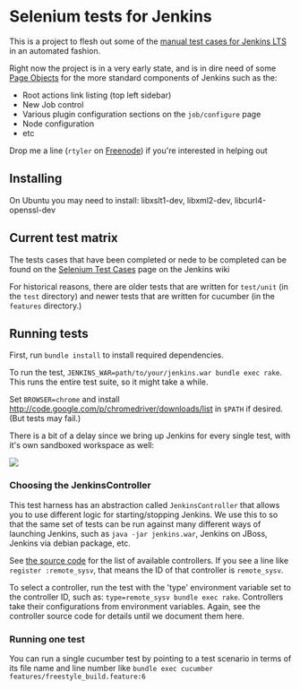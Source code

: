 # Selenium tests for Jenkins

This is a project to flesh out some of the [manual test cases for
Jenkins LTS](https://wiki.jenkins-ci.org/display/JENKINS/LTS+1.409.x+RC+Testing) in an automated fashion.

Right now the project is in a very early state, and is in dire need of some
[Page Objects](https://code.google.com/p/selenium/wiki/PageObjects) for the
more standard components of Jenkins such as the:

 * Root actions link listing (top left sidebar)
 * New Job control
 * Various plugin configuration sections on the `job/configure` page
 * Node configuration
 * etc

Drop me a line (`rtyler` on [Freenode](http://freenode.net)) if you're
interested in helping out

## Installing

On Ubuntu you may need to install: libxslt1-dev, libxml2-dev, libcurl4-openssl-dev

## Current test matrix

The tests cases that have been completed or nede to be completed can be found
on the [Selenium Test
Cases](https://wiki.jenkins-ci.org/display/JENKINS/Selenium+Test+Cases) page on
the Jenkins wiki

For historical reasons, there are older tests that are written for `test/unit` (in the `test` directory)
and newer tests that are written for cucumber (in the `features` directory.)

## Running tests

First, run `bundle install` to install required dependencies.

To run the test, `JENKINS_WAR=path/to/your/jenkins.war bundle exec rake`. 
This runs the entire test suite, so it might take a while. 

Set `BROWSER=chrome` and install http://code.google.com/p/chromedriver/downloads/list in `$PATH` if desired. (But tests may fail.)

There is a bit of a delay since we bring up Jenkins for every single test, with
it's own sandboxed workspace as well:

![](http://strongspace.com/rtyler/public/selenium-jenkins.png)


### Choosing the JenkinsController
This test harness has an abstraction called `JenkinsController` that allows you to use different logic
for starting/stopping Jenkins. We use this to so that the same set of tests can be run against many different ways of launching Jenkins, such as `java -jar jenkins.war`, Jenkins on JBoss, Jenkins via debian package, etc.

See [the source code](tree/master/lib/controller/) for the list of available controllers. If you see a line like
`register :remote_sysv`, that means the ID of that controller is `remote_sysv`.

To select a controller, run the test with the 'type' environment variable set to the controller ID, such as:
`type=remote_sysv bundle exec rake`. Controllers take their configurations from environment variables. Again,
see the controller source code for details until we document them here.

### Running one test
You can run a single cucumber test by pointing to a test scenario in terms of its file name and line number like
`bundle exec cucumber features/freestyle_build.feature:6`
